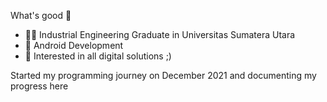 What's good 🤙

- 🧑‍🎓 Industrial Engineering Graduate in Universitas Sumatera Utara
- 🤖 Android Development 
- 🐍 Interested in all digital solutions ;)

Started my programming journey on December 2021 and documenting my progress here
<!--
**nabawiarifin/nabawiarifin** is a ✨ _special_ ✨ repository because its `README.md` (this file) appears on your GitHub profile.

Here are some ideas to get you started:

- 🔭 I’m currently working on ...
- 🌱 I’m currently learning ...
- 👯 I’m looking to collaborate on ...
- 🤔 I’m looking for help with ...
- 💬 Ask me about ...
- 📫 How to reach me: ...
- 😄 Pronouns: ...
- ⚡ Fun fact: ...
-->
